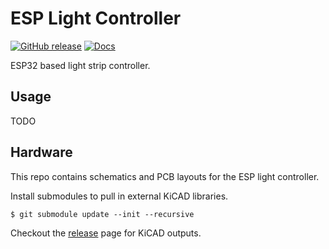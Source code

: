 # ESP Light Controller

[![GitHub release](https://img.shields.io/github/release/nnarain/esp-light-controller.svg)](https://github.com/nnarain/esp-light-controller/releases)
[![Docs](https://img.shields.io/badge/docs-latest-brightgreen.svg)](https://nnarain.github.io/esp-light-controller)

ESP32 based light strip controller.

Usage
-----

TODO

Hardware
--------

This repo contains schematics and PCB layouts for the ESP light controller.

Install submodules to pull in external KiCAD libraries.

```
$ git submodule update --init --recursive
```

Checkout the [release](https://github.com/nnarain/esp-light-controller/releases) page for KiCAD outputs.
